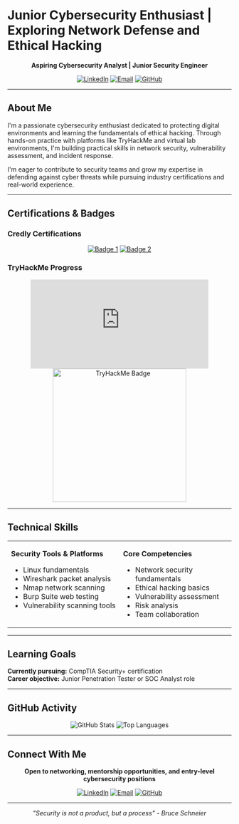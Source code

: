 # Junior Cybersecurity Enthusiast | Exploring Network Defense and Ethical Hacking

<div align="center">

**Aspiring Cybersecurity Analyst | Junior Security Engineer**

[![LinkedIn](https://img.shields.io/badge/LinkedIn-Connect-0077B5?style=for-the-badge&logo=linkedin&logoColor=white)](https://linkedin.com/in/obaidullah-tech)
[![Email](https://img.shields.io/badge/Email-Contact-D14836?style=for-the-badge&logo=gmail&logoColor=white)](mailto:obaid@example.com)
[![GitHub](https://img.shields.io/badge/GitHub-Follow-181717?style=for-the-badge&logo=github&logoColor=white)](https://github.com/obaid-git)

</div>

---

## About Me

I'm a passionate cybersecurity enthusiast dedicated to protecting digital environments and learning the fundamentals of ethical hacking. Through hands-on practice with platforms like TryHackMe and virtual lab environments, I'm building practical skills in network security, vulnerability assessment, and incident response. 

I'm eager to contribute to security teams and grow my expertise in defending against cyber threats while pursuing industry certifications and real-world experience.

---

## Certifications & Badges

### Credly Certifications
<div align="center">

[![Badge 1](https://images.credly.com/size/150x150/images/badge1-placeholder.png)](https://www.credly.com/badges/badge1-id)
[![Badge 2](https://images.credly.com/size/150x150/images/badge2-placeholder.png)](https://www.credly.com/badges/badge2-id)

</div>

### TryHackMe Progress
<div align="center">

<iframe src="https://tryhackme.com/api/v2/badges/public-profile?userPublicId=4183767" style='border:none; width:400px; height:200px;'></iframe>

<img src="https://tryhackme-badges.s3.amazonaws.com/obaid.tryhackme.png" alt="TryHackMe Badge" width="300"/>

</div>

---

## Technical Skills

<table>
<tr>
<td valign="top" width="50%">

**Security Tools & Platforms**
- Linux fundamentals
- Wireshark packet analysis
- Nmap network scanning
- Burp Suite web testing
- Vulnerability scanning tools

</td>
<td valign="top" width="50%">

**Core Competencies**
- Network security fundamentals
- Ethical hacking basics
- Vulnerability assessment
- Risk analysis
- Team collaboration

</td>
</tr>
</table>

---

## Learning Goals

**Currently pursuing:** CompTIA Security+ certification  
**Career objective:** Junior Penetration Tester or SOC Analyst role

---

## GitHub Activity

<div align="center">

![GitHub Stats](https://github-readme-stats.vercel.app/api?username=obaid-git&show_icons=true&theme=dark&count_private=true)
![Top Languages](https://github-readme-stats.vercel.app/api/top-langs/?username=obaid-git&layout=compact&theme=dark)

</div>

---

## Connect With Me

<div align="center">

**Open to networking, mentorship opportunities, and entry-level cybersecurity positions**

[![LinkedIn](https://img.shields.io/badge/Professional_Profile-0077B5?style=flat-square&logo=linkedin&logoColor=white)](https://linkedin.com/in/obaidullah-tech)
[![Email](https://img.shields.io/badge/Get_In_Touch-D14836?style=flat-square&logo=gmail&logoColor=white)](mailto:obaid@example.com)
[![GitHub](https://img.shields.io/badge/View_Projects-181717?style=flat-square&logo=github&logoColor=white)](https://github.com/obaid-git)

</div>

---

<div align="center">
<i>"Security is not a product, but a process" - Bruce Schneier</i>
</div>
